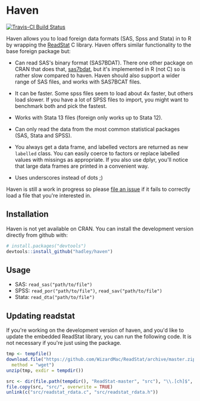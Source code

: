 # Haven

[![Travis-CI Build Status](https://travis-ci.org/hadley/haven.png?branch=master)](https://travis-ci.org/hadley/haven)

Haven allows you to load foreign data formats (SAS, Spss and Stata) in to R by wrapping the [ReadStat](https://github.com/WizardMac/ReadStat) C library. Haven offers similar functionality to the base foreign package but:

* Can read SAS's binary format (SAS7BDAT). There one other package on CRAN that 
  does that, [sas7bdat](http://cran.r-project.org/web/packages/sas7bdat), but 
  it's implemented in R (not C) so is rather slow compared to haven. Haven
  should also support a wider range of SAS files, and works with SAS7BCAT files.

* It can be faster. Some spss files seem to load about 4x faster, but 
  others load slower. If you have a lot of SPSS files to import, you might
  want to benchmark both and pick the fastest.

* Works with Stata 13 files (foreign only works up to Stata 12).

* Can only read the data from the most common statistical packages (SAS, 
  Stata and SPSS).

* You always get a data frame, and labelled vectors are returned as new
  `labelled` class. You can easily coerce to factors or replace labelled values
  with missings as appropriate. If you also use dplyr, you'll notice that
  large data frames are printed in a convenient way.

* Uses underscores instead of dots ;)

Haven is still a work in progress so please [file an issue](https://github.com/hadley/haven/issues) if it fails to correctly load a file that you're interested in.

## Installation

Haven is not yet available on CRAN. You can install the development version directly from github with:

```R
# install.packages("devtools")
devtools::install_github("hadley/haven")
```

## Usage

* SAS: `read_sas("path/to/file")`
* SPSS: `read_por("path/to/file")`, `read_sav("path/to/file")`
* Stata: `read_dta("path/to/file")`

## Updating readstat

If you're working on the development version of haven, and you'd like to update the embedded ReadStat library, you can run the following code. It is not necessary if you're just using the package.

```R
tmp <- tempfile()
download.file("https://github.com/WizardMac/ReadStat/archive/master.zip", tmp, 
  method = "wget")
unzip(tmp, exdir = tempdir())

src <- dir(file.path(tempdir(), "ReadStat-master", "src"), "\\.[ch]$", full.name = TRUE)
file.copy(src, "src/", overwrite = TRUE)
unlink(c("src/readstat_rdata.c", "src/readstat_rdata.h"))
```
